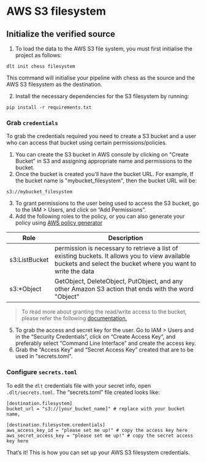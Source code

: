 # AWS S3 filesystem

## Initialize the verified source

1. To load the data to the AWS S3 file system, you must first initialise the project as follows:
```
dlt init chess filesystem
```

This command will initialise your pipeline with chess as the source and the AWS S3 filesystem as the destination.

2. Install the necessary dependencies for the S3 filesystem by running:

```
pip install -r requirements.txt
```

### Grab `credentials`

To grab the credentials required you need to create a S3 bucket and a user who can access that bucket using certain permissions/policies.

1. You can create the S3 bucket in AWS console by clicking on "Create Bucket" in S3 and assigning appropriate name and permissions to the bucket.
2. Once the bucket is created you'll have the bucket URL. For example, If the bucket name is "mybucket_filesystem", then the bucket URL will be:

```
s3://mybucket_filesystem
```

3. To grant permissions to the user being used to access the S3 bucket, go to the IAM > Users, and click on “Add Permissions”.
4. Add the following roles to the policy, or you can also generate your policy using [AWS policy generator](https://awspolicygen.s3.amazonaws.com/policygen.html)

| Role | Description |
| --- | --- |
| s3:ListBucket | permission is necessary to retrieve a list of existing buckets. It allows you to view available buckets and select the bucket where you want to write the data |
| s3:*Object | GetObject, DeleteObject, PutObject, and any other Amazon S3 action that ends with the word "Object"  |

> To read more about granting the read/write access to the bucket, please refer the following [documentation.](https://docs.aws.amazon.com/IAM/latest/UserGuide/reference_policies_examples_s3_rw-bucket.html)


5. To grab the access and secret key for the user. Go to IAM > Users and in the “Security Credentials”, click on “Create Access Key”, and preferably select “Command Line Interface” and create the access key.
6. Grab the “Access Key” and “Secret Access Key” created that are to be used in "secrets.toml".

### Configure `secrets.toml`

To edit the `dlt` credentials file with your secret info, open `.dlt/secrets.toml`.
The “secrets.toml” file created looks like:

```
[destination.filesystem]
bucket_url = "s3://[your_bucket_name]" # replace with your bucket name,

[destination.filesystem.credentials]
aws_access_key_id = "please set me up!" # copy the access key here
aws_secret_access_key = "please set me up!" # copy the secret access key here
```

That’s it! This is how you can set up your AWS S3 filesystem credentials.
